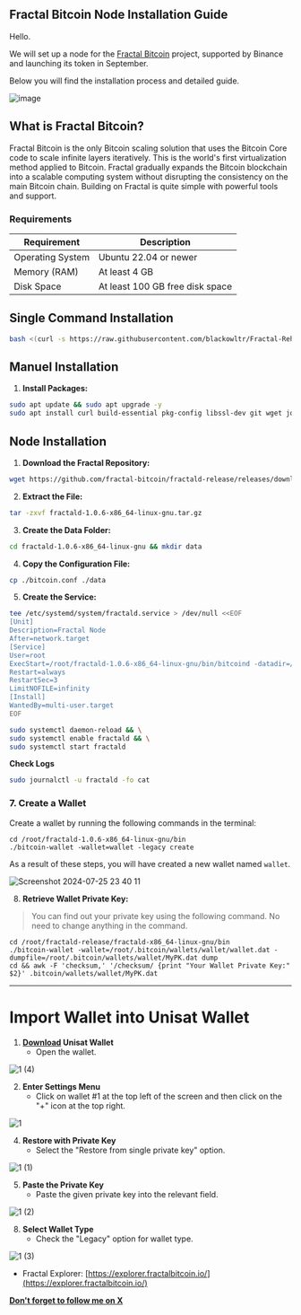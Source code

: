 ## Fractal Bitcoin Node Installation Guide

Hello.

We will set up a node for the [Fractal Bitcoin](https://www.fractalbitcoin.io/) project, supported by Binance and launching its token in September.

Below you will find the installation process and detailed guide.

![image](https://github.com/user-attachments/assets/7e9c98e5-d1e9-4a4f-a59f-4997a0e86d8e)

## What is Fractal Bitcoin?

Fractal Bitcoin is the only Bitcoin scaling solution that uses the Bitcoin Core code to scale infinite layers iteratively. This is the world's first virtualization method applied to Bitcoin. Fractal gradually expands the Bitcoin blockchain into a scalable computing system without disrupting the consistency on the main Bitcoin chain. Building on Fractal is quite simple with powerful tools and support.

### Requirements

| Requirement                  | Description                         |
|------------------------------|-------------------------------------|
| Operating System             | Ubuntu 22.04 or newer               |
| Memory (RAM)                 | At least 4 GB                       |
| Disk Space                   | At least 100 GB free disk space     |

## Single Command Installation

```bash
bash <(curl -s https://raw.githubusercontent.com/blackowltr/Fractal-Rehber/main/en-fractal.sh) &>/dev/null
```
## Manuel Installation

1. **Install Packages:**

```bash
sudo apt update && sudo apt upgrade -y
sudo apt install curl build-essential pkg-config libssl-dev git wget jq make gcc chrony -y
```

## Node Installation

1. **Download the Fractal Repository:**

```bash
wget https://github.com/fractal-bitcoin/fractald-release/releases/download/v1.0.6/fractald-1.0.6-x86_64-linux-gnu.tar.gz
```

2. **Extract the File:**

```bash
tar -zxvf fractald-1.0.6-x86_64-linux-gnu.tar.gz
```

3. **Create the Data Folder:**

```bash
cd fractald-1.0.6-x86_64-linux-gnu && mkdir data
```

4. **Copy the Configuration File:**

```bash
cp ./bitcoin.conf ./data
```

5. **Create the Service:**

```bash
tee /etc/systemd/system/fractald.service > /dev/null <<EOF
[Unit]
Description=Fractal Node
After=network.target
[Service]
User=root
ExecStart=/root/fractald-1.0.6-x86_64-linux-gnu/bin/bitcoind -datadir=/root/fractald-1.0.6-x86_64-linux-gnu/data/ -maxtipage=504576000
Restart=always
RestartSec=3
LimitNOFILE=infinity
[Install]
WantedBy=multi-user.target
EOF
```

```bash
sudo systemctl daemon-reload && \
sudo systemctl enable fractald && \
sudo systemctl start fractald
```

**Check Logs**

```bash
sudo journalctl -u fractald -fo cat
```

### 7. Create a Wallet

Create a wallet by running the following commands in the terminal:

```shell
cd /root/fractald-1.0.6-x86_64-linux-gnu/bin
./bitcoin-wallet -wallet=wallet -legacy create
```
As a result of these steps, you will have created a new wallet named `wallet`.

![Screenshot 2024-07-25 23 40 11](https://github.com/user-attachments/assets/347d7ae9-5de4-42de-a0cc-9c7b7edef409)

8. **Retrieve Wallet Private Key:**
> You can find out your private key using the following command. No need to change anything in the command.
```shell
cd /root/fractald-release/fractald-x86_64-linux-gnu/bin
./bitcoin-wallet -wallet=/root/.bitcoin/wallets/wallet/wallet.dat -dumpfile=/root/.bitcoin/wallets/wallet/MyPK.dat dump
cd && awk -F 'checksum,' '/checksum/ {print "Your Wallet Private Key:" $2}' .bitcoin/wallets/wallet/MyPK.dat
```
---------

# Import Wallet into Unisat Wallet

1. **[Download](https://chromewebstore.google.com/detail/unisat-wallet/ppbibelpcjmhbdihakflkdcoccbgbkpo?pli=1) Unisat Wallet**
   - Open the wallet.

![1  (4)](https://github.com/user-attachments/assets/a5cb92dc-417b-4868-bcbb-68e24e3dd354)

2. **Enter Settings Menu**
   - Click on wallet #1 at the top left of the screen and then click on the "+" icon at the top right.

![1](https://github.com/user-attachments/assets/116dedbd-a1f8-44cf-b7dd-828d6efe4207)

4. **Restore with Private Key**
   - Select the "Restore from single private key" option.

![1  (1)](https://github.com/user-attachments/assets/ada6a10e-0c6b-4007-8acf-18376100e426)

5. **Paste the Private Key**
   - Paste the given private key into the relevant field.

![1  (2)](https://github.com/user-attachments/assets/1e61209c-1128-4bd6-a87e-f8ed96924fc6)

8. **Select Wallet Type**
   - Check the "Legacy" option for wallet type.

![1  (3)](https://github.com/user-attachments/assets/09497321-4475-4831-8ff6-d786d0fe295d)

* Fractal Explorer: [https://explorer.fractalbitcoin.io/](https://explorer.fractalbitcoin.io/)

**[Don't forget to follow me on X](https://x.com/brsbtc)**
